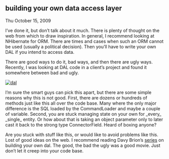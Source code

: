 
building your own data access layer
-----------------------------------

Thu October 15, 2009

I’ve done it, but don’t talk about it much. There is plenty of thought
on the web from which to draw inspiration. In general, I recommend
looking at NHibernate for ORM. There are times and cases when such an
ORM cannot be used (usually a political decision). Then you’ll have to
write your own DAL if you intend to access data.

There are good ways to do it, bad ways, and then there are ugly ways.
Recently, I was looking at DAL code in a client’s project and found it
somewhere between bad and ugly.

[![dal](http://computeristsolutions.com/blog/image.axd?picture=dal_thumb.png "dal")](http://computeristsolutions.com/blog/image.axd?picture=dal.png)

I’m sure the smart guys can pick this apart, but there are some simple
reasons why this is not good. First, there are dozens or hundreds of
methods just like this all over the code base. Many where the only major
difference is the SQL loaded by the CommandLoader and maybe a couple of
variable. Second, you are stuck managing state on your own for \_every\_
\_single\_ entity. Or how about that is taking an object parameter only
to later cast it back to the strong type ConnectorField. Heard of boxing
anyone?

Are you stuck with stuff like this, or would like to avoid problems like
this. Lost of good ideas on the web. I recommend reading Davy Brion’s
[series](http://davybrion.com/blog/2009/08/build-your-own-data-access-layer-series/)
on building your own dal. The good, the bad the ugly was a good movie.
Just don’t let it creep into your code base.
